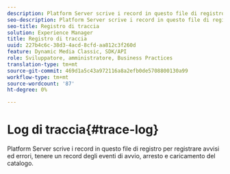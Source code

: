 ```yaml
---
description: Platform Server scrive i record in questo file di registro per registrare avvisi ed errori, tenere un record degli eventi di avvio, arresto e caricamento del catalogo.
seo-description: Platform Server scrive i record in questo file di registro per registrare avvisi ed errori, tenere un record degli eventi di avvio, arresto e caricamento del catalogo.
seo-title: Registro di traccia
solution: Experience Manager
title: Registro di traccia
uuid: 227b4c6c-38d3-4acd-8cfd-aa812c3f260d
feature: Dynamic Media Classic, SDK/API
role: Sviluppatore, amministratore, Business Practices
translation-type: tm+mt
source-git-commit: 469d1a5c43a972116a8a2efb0de5708800130a99
workflow-type: tm+mt
source-wordcount: '87'
ht-degree: 0%

---
```



# Log di traccia{#trace-log}

Platform Server scrive i record in questo file di registro per registrare avvisi ed errori, tenere un record degli eventi di avvio, arresto e caricamento del catalogo.

